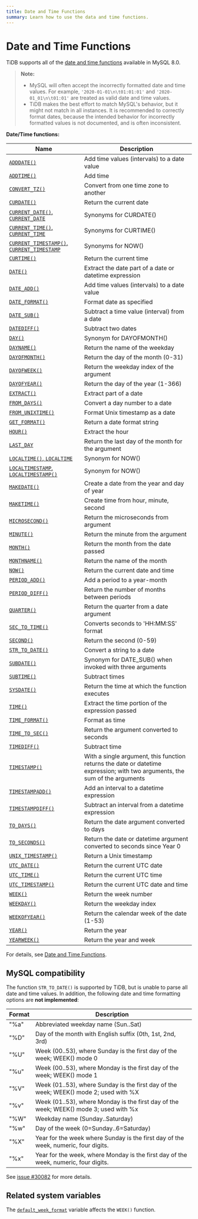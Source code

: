 ```yaml
---
title: Date and Time Functions
summary: Learn how to use the data and time functions.
---
```


# Date and Time Functions

TiDB supports all of the [date and time functions](https://dev.mysql.com/doc/refman/8.0/en/date-and-time-functions.html) available in MySQL 8.0.

> **Note:**
>
> - MySQL will often accept the incorrectly formatted date and time values. For example, `'2020-01-01\n\t01:01:01'` and `'2020-01_01\n\t01:01'` are treated as valid date and time values.
> - TiDB makes the best effort to match MySQL's behavior, but it might not match in all instances. It is recommended to correctly format dates, because the intended behavior for incorrectly formatted values is not documented, and is often inconsistent.

**Date/Time functions:**

| Name                                     | Description                              |
| ---------------------------------------- | ---------------------------------------- |
| [`ADDDATE()`](https://dev.mysql.com/doc/refman/8.0/en/date-and-time-functions.html#function_adddate) | Add time values (intervals) to a date value |
| [`ADDTIME()`](https://dev.mysql.com/doc/refman/8.0/en/date-and-time-functions.html#function_addtime) | Add time                                 |
| [`CONVERT_TZ()`](https://dev.mysql.com/doc/refman/8.0/en/date-and-time-functions.html#function_convert-tz) | Convert from one time zone to another    |
| [`CURDATE()`](https://dev.mysql.com/doc/refman/8.0/en/date-and-time-functions.html#function_curdate) | Return the current date                  |
| [`CURRENT_DATE()`, `CURRENT_DATE`](https://dev.mysql.com/doc/refman/8.0/en/date-and-time-functions.html#function_current-date) | Synonyms for CURDATE()                   |
| [`CURRENT_TIME()`, `CURRENT_TIME`](https://dev.mysql.com/doc/refman/8.0/en/date-and-time-functions.html#function_current-time) | Synonyms for CURTIME()                   |
| [`CURRENT_TIMESTAMP()`, `CURRENT_TIMESTAMP`](https://dev.mysql.com/doc/refman/8.0/en/date-and-time-functions.html#function_current-timestamp) | Synonyms for NOW()                       |
| [`CURTIME()`](https://dev.mysql.com/doc/refman/8.0/en/date-and-time-functions.html#function_curtime) | Return the current time                  |
| [`DATE()`](https://dev.mysql.com/doc/refman/8.0/en/date-and-time-functions.html#function_date) | Extract the date part of a date or datetime expression |
| [`DATE_ADD()`](https://dev.mysql.com/doc/refman/8.0/en/date-and-time-functions.html#function_date-add) | Add time values (intervals) to a date value |
| [`DATE_FORMAT()`](https://dev.mysql.com/doc/refman/8.0/en/date-and-time-functions.html#function_date-format) | Format date as specified                 |
| [`DATE_SUB()`](https://dev.mysql.com/doc/refman/8.0/en/date-and-time-functions.html#function_date-sub) | Subtract a time value (interval) from a date |
| [`DATEDIFF()`](https://dev.mysql.com/doc/refman/8.0/en/date-and-time-functions.html#function_datediff) | Subtract two dates                       |
| [`DAY()`](https://dev.mysql.com/doc/refman/8.0/en/date-and-time-functions.html#function_day) | Synonym for DAYOFMONTH()                 |
| [`DAYNAME()`](https://dev.mysql.com/doc/refman/8.0/en/date-and-time-functions.html#function_dayname) | Return the name of the weekday           |
| [`DAYOFMONTH()`](https://dev.mysql.com/doc/refman/8.0/en/date-and-time-functions.html#function_dayofmonth) | Return the day of the month (0-31)       |
| [`DAYOFWEEK()`](https://dev.mysql.com/doc/refman/8.0/en/date-and-time-functions.html#function_dayofweek) | Return the weekday index of the argument |
| [`DAYOFYEAR()`](https://dev.mysql.com/doc/refman/8.0/en/date-and-time-functions.html#function_dayofyear) | Return the day of the year (1-366)       |
| [`EXTRACT()`](https://dev.mysql.com/doc/refman/8.0/en/date-and-time-functions.html#function_extract) | Extract part of a date                   |
| [`FROM_DAYS()`](https://dev.mysql.com/doc/refman/8.0/en/date-and-time-functions.html#function_from-days) | Convert a day number to a date           |
| [`FROM_UNIXTIME()`](https://dev.mysql.com/doc/refman/8.0/en/date-and-time-functions.html#function_from-unixtime) | Format Unix timestamp as a date          |
| [`GET_FORMAT()`](https://dev.mysql.com/doc/refman/8.0/en/date-and-time-functions.html#function_get-format) | Return a date format string              |
| [`HOUR()`](https://dev.mysql.com/doc/refman/8.0/en/date-and-time-functions.html#function_hour) | Extract the hour                         |
| [`LAST_DAY`](https://dev.mysql.com/doc/refman/8.0/en/date-and-time-functions.html#function_last-day) | Return the last day of the month for the argument |
| [`LOCALTIME()`, `LOCALTIME`](https://dev.mysql.com/doc/refman/8.0/en/date-and-time-functions.html#function_localtime) | Synonym for NOW()                        |
| [`LOCALTIMESTAMP`, `LOCALTIMESTAMP()`](https://dev.mysql.com/doc/refman/8.0/en/date-and-time-functions.html#function_localtimestamp) | Synonym for NOW()                        |
| [`MAKEDATE()`](https://dev.mysql.com/doc/refman/8.0/en/date-and-time-functions.html#function_makedate) | Create a date from the year and day of year |
| [`MAKETIME()`](https://dev.mysql.com/doc/refman/8.0/en/date-and-time-functions.html#function_maketime) | Create time from hour, minute, second    |
| [`MICROSECOND()`](https://dev.mysql.com/doc/refman/8.0/en/date-and-time-functions.html#function_microsecond) | Return the microseconds from argument    |
| [`MINUTE()`](https://dev.mysql.com/doc/refman/8.0/en/date-and-time-functions.html#function_minute) | Return the minute from the argument      |
| [`MONTH()`](https://dev.mysql.com/doc/refman/8.0/en/date-and-time-functions.html#function_month) | Return the month from the date passed    |
| [`MONTHNAME()`](https://dev.mysql.com/doc/refman/8.0/en/date-and-time-functions.html#function_monthname) | Return the name of the month             |
| [`NOW()`](https://dev.mysql.com/doc/refman/8.0/en/date-and-time-functions.html#function_now) | Return the current date and time         |
| [`PERIOD_ADD()`](https://dev.mysql.com/doc/refman/8.0/en/date-and-time-functions.html#function_period-add) | Add a period to a year-month             |
| [`PERIOD_DIFF()`](https://dev.mysql.com/doc/refman/8.0/en/date-and-time-functions.html#function_period-diff) | Return the number of months between periods |
| [`QUARTER()`](https://dev.mysql.com/doc/refman/8.0/en/date-and-time-functions.html#function_quarter) | Return the quarter from a date argument  |
| [`SEC_TO_TIME()`](https://dev.mysql.com/doc/refman/8.0/en/date-and-time-functions.html#function_sec-to-time) | Converts seconds to 'HH:MM:SS' format    |
| [`SECOND()`](https://dev.mysql.com/doc/refman/8.0/en/date-and-time-functions.html#function_second) | Return the second (0-59)                 |
| [`STR_TO_DATE()`](https://dev.mysql.com/doc/refman/8.0/en/date-and-time-functions.html#function_str-to-date) | Convert a string to a date               |
| [`SUBDATE()`](https://dev.mysql.com/doc/refman/8.0/en/date-and-time-functions.html#function_subdate) | Synonym for DATE_SUB() when invoked with three arguments |
| [`SUBTIME()`](https://dev.mysql.com/doc/refman/8.0/en/date-and-time-functions.html#function_subtime) | Subtract times                           |
| [`SYSDATE()`](https://dev.mysql.com/doc/refman/8.0/en/date-and-time-functions.html#function_sysdate) | Return the time at which the function executes |
| [`TIME()`](https://dev.mysql.com/doc/refman/8.0/en/date-and-time-functions.html#function_time) | Extract the time portion of the expression passed |
| [`TIME_FORMAT()`](https://dev.mysql.com/doc/refman/8.0/en/date-and-time-functions.html#function_time-format) | Format as time                           |
| [`TIME_TO_SEC()`](https://dev.mysql.com/doc/refman/8.0/en/date-and-time-functions.html#function_time-to-sec) | Return the argument converted to seconds |
| [`TIMEDIFF()`](https://dev.mysql.com/doc/refman/8.0/en/date-and-time-functions.html#function_timediff) | Subtract time                            |
| [`TIMESTAMP()`](https://dev.mysql.com/doc/refman/8.0/en/date-and-time-functions.html#function_timestamp) | With a single argument, this function returns the date or datetime expression; with two arguments, the sum of the arguments |
| [`TIMESTAMPADD()`](https://dev.mysql.com/doc/refman/8.0/en/date-and-time-functions.html#function_timestampadd) | Add an interval to a datetime expression |
| [`TIMESTAMPDIFF()`](https://dev.mysql.com/doc/refman/8.0/en/date-and-time-functions.html#function_timestampdiff) | Subtract an interval from a datetime expression |
| [`TO_DAYS()`](https://dev.mysql.com/doc/refman/8.0/en/date-and-time-functions.html#function_to-days) | Return the date argument converted to days |
| [`TO_SECONDS()`](https://dev.mysql.com/doc/refman/8.0/en/date-and-time-functions.html#function_to-seconds) | Return the date or datetime argument converted to seconds since Year 0 |
| [`UNIX_TIMESTAMP()`](https://dev.mysql.com/doc/refman/8.0/en/date-and-time-functions.html#function_unix-timestamp) | Return a Unix timestamp                  |
| [`UTC_DATE()`](https://dev.mysql.com/doc/refman/8.0/en/date-and-time-functions.html#function_utc-date) | Return the current UTC date              |
| [`UTC_TIME()`](https://dev.mysql.com/doc/refman/8.0/en/date-and-time-functions.html#function_utc-time) | Return the current UTC time              |
| [`UTC_TIMESTAMP()`](https://dev.mysql.com/doc/refman/8.0/en/date-and-time-functions.html#function_utc-timestamp) | Return the current UTC date and time     |
| [`WEEK()`](https://dev.mysql.com/doc/refman/8.0/en/date-and-time-functions.html#function_week) | Return the week number                   |
| [`WEEKDAY()`](https://dev.mysql.com/doc/refman/8.0/en/date-and-time-functions.html#function_weekday) | Return the weekday index                 |
| [`WEEKOFYEAR()`](https://dev.mysql.com/doc/refman/8.0/en/date-and-time-functions.html#function_weekofyear) | Return the calendar week of the date (1-53) |
| [`YEAR()`](https://dev.mysql.com/doc/refman/8.0/en/date-and-time-functions.html#function_year) | Return the year                          |
| [`YEARWEEK()`](https://dev.mysql.com/doc/refman/8.0/en/date-and-time-functions.html#function_yearweek) | Return the year and week                 |

For details, see [Date and Time Functions](https://dev.mysql.com/doc/refman/8.0/en/date-and-time-functions.html).

## MySQL compatibility

The function `STR_TO_DATE()` is supported by TiDB, but is unable to parse all date and time values. In addition, the following date and time formatting options are **not implemented**:

| Format | Description                                                                           |
|--------|---------------------------------------------------------------------------------------|
| "%a"   | Abbreviated weekday name (Sun..Sat)                                                   |
| "%D"   | Day of the month with English suffix (0th, 1st, 2nd, 3rd)                             |
| "%U"   | Week (00..53), where Sunday is the first day of the week; WEEK() mode 0               |
| "%u"   | Week (00..53), where Monday is the first day of the week; WEEK() mode 1               |
| "%V"   | Week (01..53), where Sunday is the first day of the week; WEEK() mode 2; used with %X |
| "%v"   | Week (01..53), where Monday is the first day of the week; WEEK() mode 3; used with %x |
| "%W"   | Weekday name (Sunday..Saturday)                                                       |
| "%w"   | Day of the week (0=Sunday..6=Saturday)                                                |
| "%X"   | Year for the week where Sunday is the first day of the week, numeric, four digits.    |
| "%x"   | Year for the week, where Monday is the first day of the week, numeric, four digits.   |

See [issue #30082](https://github.com/pingcap/tidb/issues/30082) for more details.

## Related system variables

The [`default_week_format`](/system-variables.md#default_week_format) variable affects the `WEEK()` function.